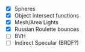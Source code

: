- [x] Spheres
- [x] Object intersect functions
- [x] Mesh/Area Lights
- [x] Russian Roulette bounces
- [ ] BVH
- [ ] Indirect Specular (BRDF?)
